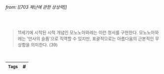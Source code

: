 
###### from: [[703 재난에 관한 상상력]]

<br/>

>11세기에 시작된 시적 개념인 모노노아와레는 이런 정서를 구현한다. 모노노아와레는 '만사의 슬픔'으로 직역할 수 있지만, 포괄적으로는 아름다움의 근본적인 무상함을 의미한다. (39) 

<br/>

| <small> Tags </small> | # |
| --- | --- |
